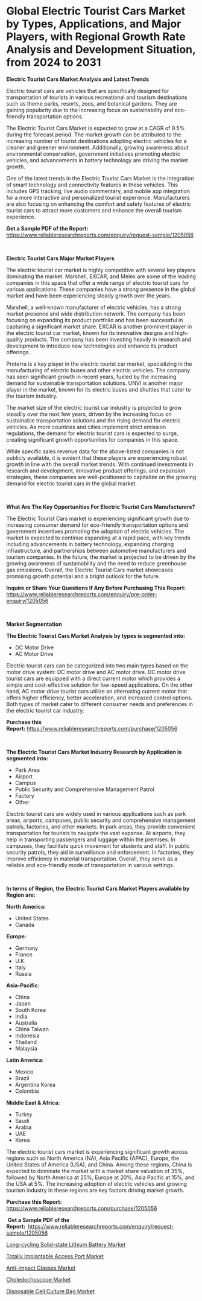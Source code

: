 <p><h1>Global Electric Tourist Cars Market by Types, Applications, and Major Players, with Regional Growth Rate Analysis and Development Situation, from 2024 to 2031</h1></p><p><strong>Electric Tourist Cars Market Analysis and Latest Trends</strong></p>
<p><p>Electric tourist cars are vehicles that are specifically designed for transportation of tourists in various recreational and tourism destinations such as theme parks, resorts, zoos, and botanical gardens. They are gaining popularity due to the increasing focus on sustainability and eco-friendly transportation options.</p><p>The Electric Tourist Cars Market is expected to grow at a CAGR of 9.5% during the forecast period. The market growth can be attributed to the increasing number of tourist destinations adopting electric vehicles for a cleaner and greener environment. Additionally, growing awareness about environmental conservation, government initiatives promoting electric vehicles, and advancements in battery technology are driving the market growth.</p><p>One of the latest trends in the Electric Tourist Cars Market is the integration of smart technology and connectivity features in these vehicles. This includes GPS tracking, live audio commentary, and mobile app integration for a more interactive and personalized tourist experience. Manufacturers are also focusing on enhancing the comfort and safety features of electric tourist cars to attract more customers and enhance the overall tourism experience.</p></p>
<p><strong>Get a Sample PDF of the Report:&nbsp;</strong> <a href="https://www.reliableresearchreports.com/enquiry/request-sample/1205056">https://www.reliableresearchreports.com/enquiry/request-sample/1205056</a></p>
<p>&nbsp;</p>
<p><strong>Electric Tourist Cars Major Market Players</strong></p>
<p><p>The electric tourist car market is highly competitive with several key players dominating the market. Marshell, EXCAR, and Melex are some of the leading companies in this space that offer a wide range of electric tourist cars for various applications. These companies have a strong presence in the global market and have been experiencing steady growth over the years.</p><p>Marshell, a well-known manufacturer of electric vehicles, has a strong market presence and wide distribution network. The company has been focusing on expanding its product portfolio and has been successful in capturing a significant market share. EXCAR is another prominent player in the electric tourist car market, known for its innovative designs and high-quality products. The company has been investing heavily in research and development to introduce new technologies and enhance its product offerings.</p><p>Proterra is a key player in the electric tourist car market, specializing in the manufacturing of electric buses and other electric vehicles. The company has seen significant growth in recent years, fueled by the increasing demand for sustainable transportation solutions. UNVI is another major player in the market, known for its electric buses and shuttles that cater to the tourism industry.</p><p>The market size of the electric tourist car industry is projected to grow steadily over the next few years, driven by the increasing focus on sustainable transportation solutions and the rising demand for electric vehicles. As more countries and cities implement strict emission regulations, the demand for electric tourist cars is expected to surge, creating significant growth opportunities for companies in this space.</p><p>While specific sales revenue data for the above-listed companies is not publicly available, it is evident that these players are experiencing robust growth in line with the overall market trends. With continued investments in research and development, innovative product offerings, and expansion strategies, these companies are well-positioned to capitalize on the growing demand for electric tourist cars in the global market.</p></p>
<p>&nbsp;</p>
<p><strong>What Are The Key Opportunities For Electric Tourist Cars Manufacturers?</strong></p>
<p><p>The Electric Tourist Cars market is experiencing significant growth due to increasing consumer demand for eco-friendly transportation options and government incentives promoting the adoption of electric vehicles. The market is expected to continue expanding at a rapid pace, with key trends including advancements in battery technology, expanding charging infrastructure, and partnerships between automotive manufacturers and tourism companies. In the future, the market is projected to be driven by the growing awareness of sustainability and the need to reduce greenhouse gas emissions. Overall, the Electric Tourist Cars market showcases promising growth potential and a bright outlook for the future.</p></p>
<p><strong>Inquire or Share Your Questions If Any Before Purchasing This Report:</strong> <a href="https://www.reliableresearchreports.com/enquiry/pre-order-enquiry/1205056">https://www.reliableresearchreports.com/enquiry/pre-order-enquiry/1205056</a></p>
<p>&nbsp;</p>
<p><strong>Market Segmentation</strong></p>
<p><strong>The Electric Tourist Cars Market Analysis by types is segmented into:</strong></p>
<p><ul><li>DC Motor Drive</li><li>AC Motor Drive</li></ul></p>
<p><p>Electric tourist cars can be categorized into two main types based on the motor drive system: DC motor drive and AC motor drive. DC motor drive tourist cars are equipped with a direct current motor which provides a simple and cost-effective solution for low-speed applications. On the other hand, AC motor drive tourist cars utilize an alternating current motor that offers higher efficiency, better acceleration, and increased control options. Both types of market cater to different consumer needs and preferences in the electric tourist car industry.</p></p>
<p><strong>Purchase this Report:&nbsp;</strong><a href="https://www.reliableresearchreports.com/purchase/1205056">https://www.reliableresearchreports.com/purchase/1205056</a></p>
<p>&nbsp;</p>
<p><strong>The Electric Tourist Cars Market Industry Research by Application is segmented into:</strong></p>
<p><ul><li>Park Area</li><li>Airport</li><li>Campus</li><li>Public Security and Comprehensive Management Patrol</li><li>Factory</li><li>Other</li></ul></p>
<p><p>Electric tourist cars are widely used in various applications such as park areas, airports, campuses, public security and comprehensive management patrols, factories, and other markets. In park areas, they provide convenient transportation for tourists to navigate the vast expanse. At airports, they help in transporting passengers and luggage within the premises. In campuses, they facilitate quick movement for students and staff. In public security patrols, they aid in surveillance and enforcement. In factories, they improve efficiency in material transportation. Overall, they serve as a reliable and eco-friendly mode of transportation in various settings.</p></p>
<p>&nbsp;</p>
<p><strong>In terms of Region, the Electric Tourist Cars Market Players available by Region are:</strong></p>
<p>
    <p> <strong> North America: </strong>
        <ul>
            <li>United States</li>
            <li>Canada</li>
        </ul>
        </p> 
    <p> <strong> Europe: </strong>
        <ul>
            <li>Germany</li>
            <li>France</li>
            <li>U.K.</li>
            <li>Italy</li>
            <li>Russia</li>
        </ul>
        </p> 
    <p> <strong> Asia-Pacific: </strong>
        <ul>
            <li>China</li>
            <li>Japan</li>
            <li>South Korea</li>
            <li>India</li>
            <li>Australia</li>
            <li>China Taiwan</li>
            <li>Indonesia</li>
            <li>Thailand</li>
            <li>Malaysia</li>
        </ul>
        </p> 
    <p> <strong> Latin America: </strong>
        <ul>
            <li>Mexico</li>
            <li>Brazil</li>
            <li>Argentina Korea</li>
            <li>Colombia</li>
        </ul>
        </p> 
    <p> <strong> Middle East & Africa: </strong>
        <ul>
            <li>Turkey</li>
            <li>Saudi</li>
            <li>Arabia</li>
            <li>UAE</li>
            <li>Korea</li>
        </ul>
    </p>
    </p>
<p><p>The electric tourist cars market is experiencing significant growth across regions such as North America (NA), Asia Pacific (APAC), Europe, the United States of America (USA), and China. Among these regions, China is expected to dominate the market with a market share valuation of 35%, followed by North America at 25%, Europe at 20%, Asia Pacific at 15%, and the USA at 5%. The increasing adoption of electric vehicles and growing tourism industry in these regions are key factors driving market growth.</p></p>
<p><strong>Purchase this Report: </strong><a href="https://www.reliableresearchreports.com/purchase/1205056">https://www.reliableresearchreports.com/purchase/1205056</a></p>
<p>&nbsp;<strong>Get a Sample PDF of the Report:&nbsp;&nbsp;</strong><a href="https://www.reliableresearchreports.com/enquiry/request-sample/1205056">https://www.reliableresearchreports.com/enquiry/request-sample/1205056</a></p>
<p><strong></strong></p>
<p><p><a href="https://github.com/Sherrillcrooksxa8i18ucf2m/Market-Research-Report-List-1/blob/main/long-cycling-solid-state-lithium-battery-market.md">Long-cycling Solid-state Lithium Battery Market</a></p><p><a href="https://medium.com/@jessicajones1965/totally-implantable-access-port-market-size-and-market-trends-complete-industry-overview-2024-to-6345dfcf969f">Totally Implantable Access Port Market</a></p><p><a href="https://github.com/Chiragrp22/Market-Research-Report-List-3/blob/main/anti-impact-glasses-market.md">Anti-impact Glasses Market</a></p><p><a href="https://medium.com/@jessicajones1965/choledochoscope-market-the-key-to-successful-business-strategy-forecast-till-2031-d4536b47ea0d">Choledochoscope Market</a></p><p><a href="https://medium.com/@emilypena1936/analyzing-disposable-cell-culture-bag-market-global-industry-perspective-and-forecast-2024-to-939b3db80ea7">Disposable Cell Culture Bag Market</a></p></p>